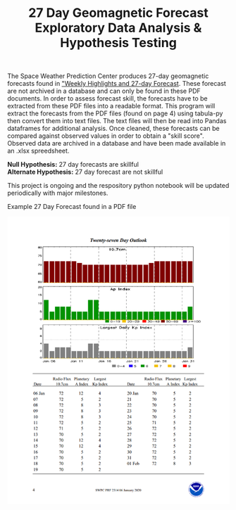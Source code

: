 <center><h1>27 Day Geomagnetic Forecast <br> Exploratory Data Analysis & Hypothesis Testing</h1></center><br>

The Space Weather Prediction Center produces 27-day geomagnetic forecasts found in ["Weekly Highlights and 27-day Forecast](https://www.swpc.noaa.gov/products/weekly-highlights-and-27-day-forecast). These forecast are not archived in a database and can only be found in these PDF documents. In order to assess forecast skill, the forecasts have to be extracted from these PDF files into a readable format. This program will extract the forecasts from the PDF files (found on page 4) using tabula-py then convert them into text files. The text files will then be read into Pandas dataframes for additional analysis. Once cleaned, these forecasts can be compared against observed values in order to obtain a "skill score". Observed data are archived in a database and have been made available in an .xlsx spreedsheet.

**Null Hypothesis:** 27 day forecasts are skillful <br>
**Alternate Hypothesis:** 27 day forecast are not skillful

This project is ongoing and the respository python notebook will be updated periodically with major milestones.

Example 27 Day Forecast found in a PDF file

![EXAMPLE 27 DAY FORECAST in PDF FORMAT](https://github.com/sunnysidedenver/swpc_27day/blob/main/Example%20Forecast.PNG)
